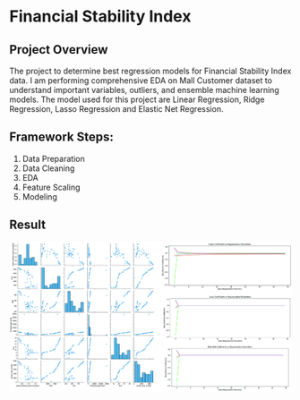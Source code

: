 # Financial Stability Index

## Project Overview
The project to determine best regression models for Financial Stability Index data. I am performing comprehensive EDA on Mall Customer dataset to understand important variables, outliers, and ensemble machine learning models. The model used for this project are Linear Regression, Ridge Regression, Lasso Regression and Elastic Net Regression.

## Framework Steps:
1. Data Preparation
2. Data Cleaning
3. EDA
4. Feature Scaling
5. Modeling

## Result

<img src="fsi_out.jpg"/>
